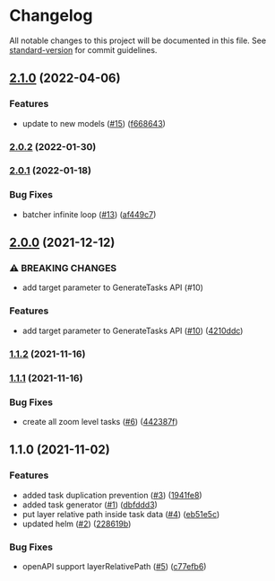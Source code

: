 # Changelog

All notable changes to this project will be documented in this file. See [standard-version](https://github.com/conventional-changelog/standard-version) for commit guidelines.

## [2.1.0](https://github.com/MapColonies/netSyncTasker/compare/v2.0.2...v2.1.0) (2022-04-06)


### Features

* update to new models ([#15](https://github.com/MapColonies/netSyncTasker/issues/15)) ([f668643](https://github.com/MapColonies/netSyncTasker/commit/f6686436fc4871013affd6c6d460208d091c9154))

### [2.0.2](https://github.com/MapColonies/netSyncTasker/compare/v2.0.1...v2.0.2) (2022-01-30)

### [2.0.1](https://github.com/MapColonies/netSyncTasker/compare/v2.0.0...v2.0.1) (2022-01-18)


### Bug Fixes

* batcher infinite loop ([#13](https://github.com/MapColonies/netSyncTasker/issues/13)) ([af449c7](https://github.com/MapColonies/netSyncTasker/commit/af449c717fbfcc176dc3aae35e5c8c55c348712c))

## [2.0.0](https://github.com/MapColonies/netSyncTasker/compare/v1.1.3...v2.0.0) (2021-12-12)


### ⚠ BREAKING CHANGES

* add target parameter to GenerateTasks API (#10)

### Features

* add target parameter to GenerateTasks API ([#10](https://github.com/MapColonies/netSyncTasker/issues/10)) ([4210ddc](https://github.com/MapColonies/netSyncTasker/commit/4210ddcef5286c35c73650ec75e11bdbf3c474d1))

### [1.1.2](https://github.com/MapColonies/netSyncTasker/compare/v1.1.1...v1.1.2) (2021-11-16)

### [1.1.1](https://github.com/MapColonies/netSyncTasker/compare/v1.1.0...v1.1.1) (2021-11-16)


### Bug Fixes

* create all zoom level tasks ([#6](https://github.com/MapColonies/netSyncTasker/issues/6)) ([442387f](https://github.com/MapColonies/netSyncTasker/commit/442387f6f43b574760795fb5bf5ffd24f714ef3c))

## 1.1.0 (2021-11-02)


### Features

* added task duplication prevention ([#3](https://github.com/MapColonies/netSyncTasker/issues/3)) ([1941fe8](https://github.com/MapColonies/netSyncTasker/commit/1941fe895def19f4a8a4dcf2b077f08413a9039a))
* added task generator ([#1](https://github.com/MapColonies/netSyncTasker/issues/1)) ([dbfddd3](https://github.com/MapColonies/netSyncTasker/commit/dbfddd34e9333c997ecfb8a2898cdc198677e82a))
* put layer relative path inside task data ([#4](https://github.com/MapColonies/netSyncTasker/issues/4)) ([eb51e5c](https://github.com/MapColonies/netSyncTasker/commit/eb51e5c28fcfdeb443f60aefdc6be131191036ce))
* updated helm ([#2](https://github.com/MapColonies/netSyncTasker/issues/2)) ([228619b](https://github.com/MapColonies/netSyncTasker/commit/228619b61952aa6d304664b5265a50dedbf2a945))


### Bug Fixes

* openAPI support layerRelativePath ([#5](https://github.com/MapColonies/netSyncTasker/issues/5)) ([c77efb6](https://github.com/MapColonies/netSyncTasker/commit/c77efb629eaca998a0860fcc959fcab7ebf4d8b5))
